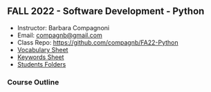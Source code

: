 ## FALL 2022 - Software Development - Python
* Instructor: Barbara Compagnoni
* Email: compagnb@gmail.com
* Class Repo: https://github.com/compagnb/FA22-Python
* [Vocabulary Sheet](wkNotes/vocab.md)
* [Keywords Sheet](wkNotes/keywords.md)
* [Students Folders](studentWork)

### Course Outline
